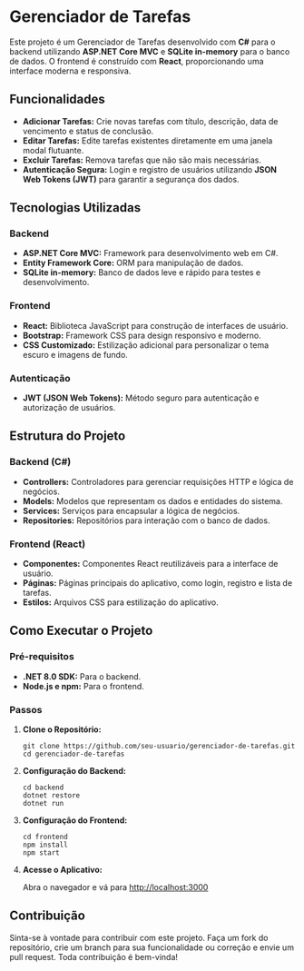 <h1>Gerenciador de Tarefas</h1>
<p>Este projeto é um Gerenciador de Tarefas desenvolvido com <strong>C#</strong> para o backend utilizando <strong>ASP.NET Core MVC</strong> e <strong>SQLite in-memory</strong> para o banco de dados. O frontend é construído com <strong>React</strong>, proporcionando uma interface moderna e responsiva.</p>

<h2>Funcionalidades</h2>
<ul>
    <li><strong>Adicionar Tarefas:</strong> Crie novas tarefas com título, descrição, data de vencimento e status de conclusão.</li>
    <li><strong>Editar Tarefas:</strong> Edite tarefas existentes diretamente em uma janela modal flutuante.</li>
    <li><strong>Excluir Tarefas:</strong> Remova tarefas que não são mais necessárias.</li>
    <li><strong>Autenticação Segura:</strong> Login e registro de usuários utilizando <strong>JSON Web Tokens (JWT)</strong> para garantir a segurança dos dados.</li>
</ul>

<h2>Tecnologias Utilizadas</h2>
<h3>Backend</h3>
<ul>
    <li><strong>ASP.NET Core MVC:</strong> Framework para desenvolvimento web em C#.</li>
    <li><strong>Entity Framework Core:</strong> ORM para manipulação de dados.</li>
    <li><strong>SQLite in-memory:</strong> Banco de dados leve e rápido para testes e desenvolvimento.</li>
</ul>

<h3>Frontend</h3>
<ul>
    <li><strong>React:</strong> Biblioteca JavaScript para construção de interfaces de usuário.</li>
    <li><strong>Bootstrap:</strong> Framework CSS para design responsivo e moderno.</li>
    <li><strong>CSS Customizado:</strong> Estilização adicional para personalizar o tema escuro e imagens de fundo.</li>
</ul>

<h3>Autenticação</h3>
<ul>
    <li><strong>JWT (JSON Web Tokens):</strong> Método seguro para autenticação e autorização de usuários.</li>
</ul>

<h2>Estrutura do Projeto</h2>
<h3>Backend (C#)</h3>
<ul>
    <li><strong>Controllers:</strong> Controladores para gerenciar requisições HTTP e lógica de negócios.</li>
    <li><strong>Models:</strong> Modelos que representam os dados e entidades do sistema.</li>
    <li><strong>Services:</strong> Serviços para encapsular a lógica de negócios.</li>
    <li><strong>Repositories:</strong> Repositórios para interação com o banco de dados.</li>
</ul>

<h3>Frontend (React)</h3>
<ul>
    <li><strong>Componentes:</strong> Componentes React reutilizáveis para a interface de usuário.</li>
    <li><strong>Páginas:</strong> Páginas principais do aplicativo, como login, registro e lista de tarefas.</li>
    <li><strong>Estilos:</strong> Arquivos CSS para estilização do aplicativo.</li>
</ul>

<h2>Como Executar o Projeto</h2>
<h3>Pré-requisitos</h3>
<ul>
    <li><strong>.NET 8.0 SDK:</strong> Para o backend.</li>
    <li><strong>Node.js e npm:</strong> Para o frontend.</li>
</ul>

<h3>Passos</h3>
<ol>
    <li><strong>Clone o Repositório:</strong>
        <pre><code>git clone https://github.com/seu-usuario/gerenciador-de-tarefas.git
cd gerenciador-de-tarefas</code></pre>
    </li>
    <li><strong>Configuração do Backend:</strong>
        <pre><code>cd backend
dotnet restore
dotnet run</code></pre>
    </li>
    <li><strong>Configuração do Frontend:</strong>
        <pre><code>cd frontend
npm install
npm start</code></pre>
    </li>
    <li><strong>Acesse o Aplicativo:</strong>
        <p>Abra o navegador e vá para <a href="http://localhost:3000">http://localhost:3000</a></p>
    </li>
</ol>

<h2>Contribuição</h2>
<p>Sinta-se à vontade para contribuir com este projeto. Faça um fork do repositório, crie um branch para sua funcionalidade ou correção e envie um pull request. Toda contribuição é bem-vinda!</p>
